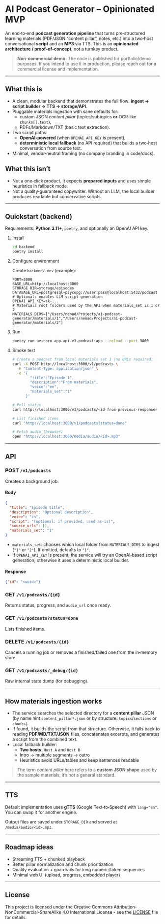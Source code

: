 # AI Podcast Generator – Opinionated MVP

An end‑to‑end **podcast generation pipeline** that turns pre‑structured learning materials (PDF/JSON “content pillar”, notes, etc.) into a two‑host conversational **script** and an **MP3** via TTS. This is an **opinionated architecture / proof‑of‑concept**, not a turnkey product.

> **Non‑commercial demo.** The code is published for portfolio/demo purposes. If you intend to use it in production, please reach out for a commercial license and implementation.

---

## What this is

- A clean, modular backend that demonstrates the full flow: **ingest → script builder → TTS → storage/API**.
- Pluggable materials ingestion with sane defaults for:
  - custom JSON *content pillar* (topics/subtopics **or** OCR‐like `chunks[].text`),
  - PDFs/Markdown/TXT (basic text extraction).
- Two script paths:
  - **OpenAI‑powered** (when `OPENAI_API_KEY` is present),
  - **deterministic local fallback** (no API required) that builds a two‑host conversation from source text.
- Minimal, vendor‑neutral framing (no company branding in code/docs).

## What this isn’t

- Not a one‑click product. It expects **prepared inputs** and uses simple heuristics in fallback mode.
- Not a quality‑guaranteed copywriter. Without an LLM, the local builder produces readable but conservative scripts.

---

## Quickstart (backend)

Requirements: **Python 3.11+**, `poetry`, and optionally an OpenAI API key.

1. Install

    ```bash
    cd backend
    poetry install
    ```

2. Configure environment

    Create `backend/.env` (example):

    ```env
    PORT=3000
    BASE_URL=http://localhost:3000
    STORAGE_DIR=storage/episodes
    DATABASE_URL=postgresql+psycopg://user:pass@localhost:5432/podcast
    # Optional: enables LLM script generation
    OPENAI_API_KEY=sk-...
    # Materials root folders used by the API when materials_set is 1 or 2
    MATERIALS_DIRS=["/Users/nenad/Projects/ai-podcast-generator/materials/1","/Users/nenad/Projects/ai-podcast-generator/materials/2"]
    ```

3. Run

    ```bash
    poetry run uvicorn app.api.v1.podcast:app --reload --port 3000
    ```

4. Smoke test

    ```bash
    # Create a podcast from local materials set 1 (no URLs required)
    curl -X POST http://localhost:3000/v1/podcasts \
      -H "Content-Type: application/json" \
      -d '{
            "title":"Episode 1",
            "description":"From materials",
            "voice":"en",
            "materials_set":"1"
          }'

    # Poll status
    curl http://localhost:3000/v1/podcasts/<id-from-previous-response>

    # List finished items
    curl "http://localhost:3000/v1/podcasts?status=done"

    # Fetch audio (browser)
    open "http://localhost:3000/media/audio/<id>.mp3"
    ```

---

## API

### POST `/v1/podcasts`

Creates a background job.

#### **Body**

```json
{
  "title": "Episode title",               
  "description": "Optional description",  
  "voice": "en",                         
  "script": "(optional: if provided, used as-is)",
  "source_urls": [],                       
  "materials_set": "1"                    
}
```

- `materials_set`: chooses which local folder from `MATERIALS_DIRS` to ingest (`"1"` or `"2"`). If omitted, defaults to `"1"`.
- If `OPENAI_API_KEY` is present, the service will try an OpenAI‑based script generation; otherwise it uses a deterministic local builder.

#### **Response**

```json
{"id": "<uuid>"}
```

### GET `/v1/podcasts/{id}`

Returns status, progress, and `audio_url` once ready.

### GET `/v1/podcasts?status=done`

Lists finished items.

### DELETE `/v1/podcasts/{id}`

Cancels a running job or removes a finished/failed one from the in‑memory store.

### GET `/v1/podcasts/_debug/{id}`

Raw internal state dump (for debugging).

---

## How materials ingestion works

- The service searches the selected directory for a **content pillar** JSON (by name hint `content_pillar*.json` or by structure: `topics`/`sections` or `chunks`).
- If found, it builds the script from that structure. Otherwise, it falls back to reading **PDF/MD/TXT/JSON** files, concatenates excerpts, and generates a script from the combined text.
- Local fallback builder:
  - **Two hosts**: `Host A` and `Host B`
  - Intro → multiple segments → outro
  - Heuristics avoid URLs/tables and keep sentences readable

> The term *content pillar* here refers to a **custom JSON shape** used by the sample materials; it’s not a general standard.

---

## TTS

Default implementation uses **gTTS** (Google Text‑to‑Speech) with `lang="en"`. You can swap it for another engine.

Output files are saved under `STORAGE_DIR` and served at `/media/audio/<id>.mp3`.

---

## Roadmap ideas

- Streaming TTS + chunked playback
- Better pillar normalization and chunk prioritization
- Quality evaluation + guardrails for long numeric/token sequences
- Minimal web UI (upload, progress, embedded player)

---

## License

This project is licensed under the Creative Commons Attribution-NonCommercial-ShareAlike 4.0 International License - see the [LICENSE](LICENSE) file for details.
